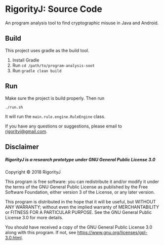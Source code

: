 # RigorityJ: Source Code

An program analysis tool to find cryptographic misuse in Java and Android.

## Build

This project uses gradle as the build tool.

1. Install Gradle
2. Run `cd /path/to/program-analysis-soot`
3. Run `gradle clean build`

## Run

Make sure the project is build properly. Then run

    ./run.sh

It will run the `main.rule.engine.RuleEngine` class.

If you have any questions or suggestions, please email to rigorityj@gmail.com.

## Disclaimer

##### RigorityJ is a research prototype under GNU General Public License 3.0

 Copyright © 2018 RigorityJ

 This program is free software: you can redistribute it and/or modify it under the terms of the GNU General Public License as published by the Free Software Foundation, either version 3 of the License, or any later version.
 
 This program is distributed in the hope that it will be useful, but WITHOUT ANY WARRANTY; without even the implied warranty of MERCHANTABILITY or FITNESS FOR A PARTICULAR PURPOSE.  See the GNU General Public License 3.0 for more details.
 
 You should have received a copy of the GNU General Public License 3.0 along with this program.  If not, see <https://www.gnu.org/licenses/gpl-3.0.html>.


